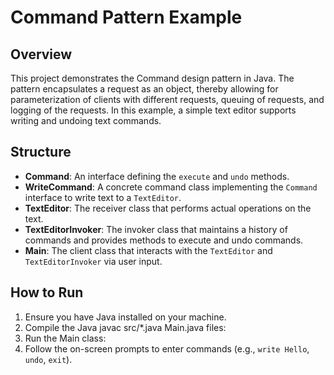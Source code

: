 # Command Pattern Example

## Overview
This project demonstrates the Command design pattern in Java. The pattern encapsulates a request as an object, thereby allowing for parameterization of clients with different requests, queuing of requests, and logging of the requests. In this example, a simple text editor supports writing and undoing text commands.

## Structure
- **Command**: An interface defining the `execute` and `undo` methods.
- **WriteCommand**: A concrete command class implementing the `Command` interface to write text to a `TextEditor`.
- **TextEditor**: The receiver class that performs actual operations on the text.
- **TextEditorInvoker**: The invoker class that maintains a history of commands and provides methods to execute and undo commands.
- **Main**: The client class that interacts with the `TextEditor` and `TextEditorInvoker` via user input.

## How to Run
1. Ensure you have Java installed on your machine.
2. Compile the Java
javac src/*.java Main.java files:
3. Run the Main class:
4. Follow the on-screen prompts to enter commands (e.g., `write Hello`, `undo`, `exit`).


